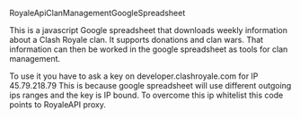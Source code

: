 RoyaleApiClanManagementGoogleSpreadsheet

This is a javascript Google spreadsheet that downloads weekly information about a Clash Royale clan. It supports donations and clan wars. 
That information can then be worked in the google spreadsheet as tools for clan management.

To use it you have to ask a key on developer.clashroyale.com for IP 45.79.218.79
This is because google spreadsheet will use different outgoing ips ranges and the key is IP bound.
To overcome this ip whitelist this code points to RoyaleAPI proxy.

